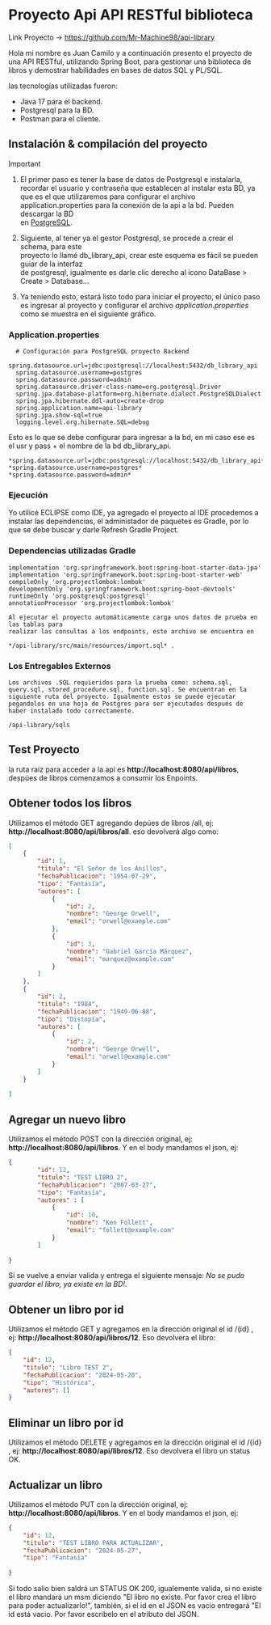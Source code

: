# Proyecto Api API RESTful biblioteca
Link  Proyecto -> https://github.com/Mr-Machine98/api-library 

Hola mi nombre es Juan Camilo y a continuación presento el proyecto de una API
RESTful, utilizando Spring Boot, para gestionar una biblioteca de libros y demostrar habilidades en bases de datos SQL y PL/SQL.

las tecnologías utilizadas fueron:
- Java 17 para el backend.
- Postgresql para la BD.
- Postman para el cliente.

## Instalación & compilación del proyecto
> [!IMPORTANT] 
> 
> 1. El primer paso es tener la base de datos de Postgresql e instalarla, recordar  el usuario
> y contraseña que establecen al instalar esta BD, ya que es el que utilizaremos para configurar 
> el archivo application.properties para la conexión de la api a la bd. Pueden descargar la BD  
> en [PostgreSQL](https://www.postgresql.org/download/).
> 
> 2. Siguiente, al tener ya el gestor Postgresql, se procede a crear el schema, para este   
> proyecto lo llamé db_library_api, crear este esquema es fácil se pueden guiar de la interfaz  
> de postgresql, igualmente es darle clic derecho al icono DataBase > Create > Database...
> 
> 3. Ya teniendo esto, estará listo todo para iniciar el proyecto, el único paso es ingresar al 
> proyecto y configurar el archivo *application.properties* como se muestra en el siguiente 
> gráfico.
> 
> ### Application.properties
> ```
>   # Configuración para PostgreSQL proyecto Backend
>   spring.datasource.url=jdbc:postgresql://localhost:5432/db_library_api
>   spring.datasource.username=postgres
>   spring.datasource.password=admin
>   spring.datasource.driver-class-name=org.postgresql.Driver
>   spring.jpa.database-platform=org.hibernate.dialect.PostgreSQLDialect
>   spring.jpa.hibernate.ddl-auto=create-drop
>   spring.application.name=api-library
>   spring.jpa.show-sql=true
>   logging.level.org.hibernate.SQL=debug
> ```
> Esto es lo que se debe configurar para ingresar a la bd, en mi caso ese es el usr y pass + el nombre de la bd db_library_api.
> ```
> *spring.datasource.url=jdbc:postgresql://localhost:5432/db_library_api*
> *spring.datasource.username=postgres*
> *spring.datasource.password=admin*
> ```
> 
> ### Ejecución 
>
> Yo utilicé ECLIPSE como IDE, ya agregado el proyecto al IDE procedemos a instalar las dependencias, 
> el administador de paquetes es Gradle, por lo que se debe buscar y darle Refresh Gradle Project.
> ### Dependencias utilizadas Gradle
> ``` Gradle
> implementation 'org.springframework.boot:spring-boot-starter-data-jpa'
> implementation 'org.springframework.boot:spring-boot-starter-web'
> compileOnly 'org.projectlombok:lombok'
> developmentOnly 'org.springframework.boot:spring-boot-devtools'
> runtimeOnly 'org.postgresql:postgresql'
> annotationProcessor 'org.projectlombok:lombok'
>```
>
> 
> ```
> Al ejecutar el proyecto automáticamente carga unos datos de prueba en las tablas para
> realizar las consultas a los endpoints, este archivo se encuentra en
>
> */api-library/src/main/resources/import.sql* .
>```
>
>### Los Entregables Externos
> ```
> Los archivos .SQL requieridos para la prueba como: schema.sql, query.sql, stored_procedure.sql, function.sql. Se encuentran en la siguiente ruta del proyecto. Igualmente estos se puede ejecutar pegandolos en una hoja de Postgres para ser ejecutados después de haber instalado todo correctamente.
>
> /api-library/sqls
> ```

## Test Proyecto
la ruta raiz para acceder a la api es **http://localhost:8080/api/libros**, despúes de libros comenzamos a consumir los Enpoints.

## Obtener todos los libros
Utilizamos el método GET agregando depúes de libros /all, ej: **http://localhost:8080/api/libros/all**.
eso devolverá algo como:
``` JSON
[
    {
        "id": 1,
        "titulo": "El Señor de los Anillos",
        "fechaPublicacion": "1954-07-29",
        "tipo": "Fantasía",
        "autores": [
            {
                "id": 2,
                "nombre": "George Orwell",
                "email": "orwell@example.com"
            },
            {
                "id": 3,
                "nombre": "Gabriel García Márquez",
                "email": "marquez@example.com"
            }
        ]
    },
    {
        "id": 2,
        "titulo": "1984",
        "fechaPublicacion": "1949-06-08",
        "tipo": "Distopía",
        "autores": [
            {
                "id": 2,
                "nombre": "George Orwell",
                "email": "orwell@example.com"
            }
        ]
    }
    
]
```
## Agregar un nuevo libro
Utilizamos el método POST con la dirección original, ej: **http://localhost:8080/api/libros**. Y en el body mandamos el json, ej:
``` JSON
{
        "id": 12,
        "titulo": "TEST LIBRO 2",
        "fechaPublicacion": "2007-03-27",
        "tipo": "Fantasía",
        "autores" : [
            {
                "id": 10,
                "nombre": "Ken Follett",
                "email": "follett@example.com"
            }
        ]
        
}
```
Si se vuelve a enviar valida y entrega el siguiente mensaje:  *No se pudo guardar el libro, ya existe en la BD!.*


## Obtener un libro por id
Utilizamos el método GET y agregamos en la dirección original el id /{id} , ej: **http://localhost:8080/api/libros/12**. Eso devolvera el libro:
``` JSON
{
    "id": 12,
    "titulo": "Libro TEST 2",
    "fechaPublicacion": "2024-05-20",
    "tipo": "Histórica",
    "autores": []
}
```

## Eliminar un libro por id
Utilizamos el método DELETE y agregamos en la dirección original el id /{id} , ej: **http://localhost:8080/api/libros/12**. Eso devolvera el libro un status OK.

## Actualizar un  libro
Utilizamos el método PUT con la dirección original, ej: **http://localhost:8080/api/libros**. Y en el body mandamos el json, ej:
``` JSON
{
    "id": 12,
    "titulo": "TEST LIBRO PARA ACTUALIZAR",
    "fechaPublicacion": "2024-05-27",
    "tipo": "Fantasía"
    
}
```
Si todo salio bien saldrá un STATUS OK 200, igualemente valida, si no existe el libro mandará un msm diciendo "El libro no existe. Por favor crea el libro para poder actualizarlo!", también, si el id en el JSON es vacio entregará "El id está vacio. Por favor escribelo en el atributo del JSON.




